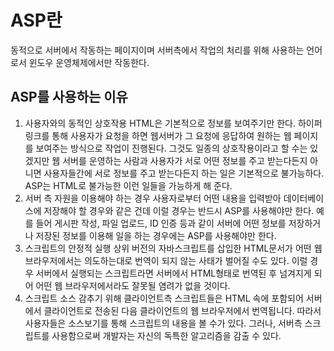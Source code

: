 # ASP란
동적으로 서버에서 작동하는 페이지이며 서버측에서 작업의 처리를 위해 사용하는 언어로서 윈도우 운영체제에서만 작동한다.

## ASP를 사용하는 이유
1. 사용자와의 동적인 상호작용
HTML은 기본적으로 정보를 보여주기만 한다. 하이퍼링크를 통해 사용자가 요청을 하면 웹서버가 그 요청에 응답하여 원하는 웹 페이지를 보여주는 방식으로 작업이 진행된다.
그것도 일종의 상호작용이라고 할 수는 있겠지만 웹 서버를 운영하는 사람과 사용자가 서로 어떤 정보를 주고 받는다든지 아니면 사용자들간에 서로 정보를 주고 받는다든지 하는 일은 기본적으로 불가능하다. ASP는 HTML로 불가능한 이런 일들을 가능하게 해 준다.
2. 서버 측 자원을 이용해야 하는 경우
사용자로부터 어떤 내용을 입력받아 데이터베이스에 저장해야 할 경우와 같은 건데 이럴 경우는 반드시 ASP를 사용해야만 한다.
예를 들어 게시판 작성, 파일 업로드, ID 인증 등과 같이 서버에 어떤 정보를 저장하거나 저장된 정보를 이용해 일을 하는 경우에는 ASP를 사용해야만 한다.
3. 스크립트의 안정적 실행
상위 버전의 자바스크립트를 삽입한 HTML문서가 어떤 웹 브라우저에서는 의도하는대로 번역이 되지 않는 사태가 벌어질 수도 있다. 이럴 경우 서버에서 실행되는 스크립트라면 서버에서 HTML형태로 번역된 후 넘겨지게 되어 어떤 웹 브라우저에서라도 잘못될 염려가 없을 것이다.
4. 스크립트 소스 감추기 위해
클라이언트측 스크립트들은 HTML 속에 포함되어 서버에서 클라이언트로 전송된 다음 클라이언트의 웹 브라우저에서 번역됩니다. 따라서 사용자들은 소스보기를 통해 스크립트의 내용을 볼 수가 있다.
그러나, 서버측 스크립트를 사용함으로써 개발자는 자신의 독특한 알고리즘을 감출 수 있다.    
